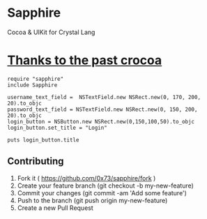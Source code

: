 Sapphire
=======

Cocoa & UIKit for Crystal Lang

[Thanks to the past crocoa](https://github.com/manastech/crocoa)
=======

```crystal
require "sapphire"
include Sapphire

username_text_field =  NSTextField.new NSRect.new(0, 170, 200, 20).to_objc
password_text_field = NSTextField.new NSRect.new(0, 150, 200, 20).to_objc
login_button = NSButton.new NSRect.new(0,150,100,50).to_objc
login_button.set_title = "Login"

puts login_button.title
```

Contributing
---------

1. Fork it ( https://github.com/0x73/sapphire/fork )
2. Create your feature branch (git checkout -b my-new-feature)
3. Commit your changes (git commit -am 'Add some feature')
4. Push to the branch (git push origin my-new-feature)
5. Create a new Pull Request
